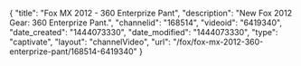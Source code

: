 {
    "title": "Fox MX 2012 - 360 Enterprize Pant",
    "description": "New Fox 2012 Gear: 360 Enterprize Pant.",
    "channelid": "168514",
    "videoid": "6419340",
    "date_created": "1444073330",
    "date_modified": "1444073330",
    "type": "captivate",
    "layout": "channelVideo",
    "url": "\/fox\/fox-mx-2012-360-enterprize-pant\/168514-6419340"
}